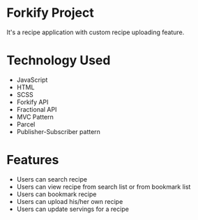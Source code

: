 <!--
.md -> Special typing format (Mark Down)

new
-->

# Forkify Project

It's a recipe application with custom recipe uploading feature.

# Technology Used

-   JavaScript
-   HTML
-   SCSS
-   Forkify API
-   Fractional API
-   MVC Pattern
-   Parcel
-   Publisher-Subscriber pattern

# Features

-   Users can search recipe
-   Users can view recipe from search list or from bookmark list
-   Users can bookmark recipe
-   Users can upload his/her own recipe
-   Users can update servings for a recipe
